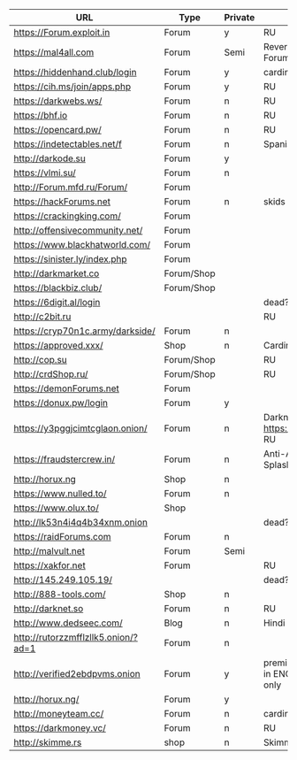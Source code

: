 URL                                 | Type       | Private | Notes                                                  
------------------------------------|------------|---------|-------------------------------------------------------
https://Forum.exploit.in            | Forum      | y       | RU                                                    
https://mal4all.com                 | Forum      | Semi    | Reversing malware Forum                               
https://hiddenhand.club/login       | Forum      | y       | carding                                               
https://cih.ms/join/apps.php        | Forum      | y       | RU
https://darkwebs.ws/                | Forum      | n       | RU
https://bhf.io                      | Forum      | n       | RU
https://opencard.pw/                | Forum      | n       | RU   
https://indetectables.net/f         | Forum      | n       | Spanish                                               
http://darkode.su                   | Forum      | y       |                                                       
https://vlmi.su/                    | Forum      | n       |                                                       
http://Forum.mfd.ru/Forum/          | Forum      |         |                                                       
https://hackForums.net              | Forum      | n       | skids                                                 
https://crackingking.com/           | Forum      |         |                                                       
http://offensivecommunity.net/      | Forum      |         |                                                       
https://www.blackhatworld.com/      | Forum      |         |                                                       
https://sinister.ly/index.php       | Forum      |         |                                                       
http://darkmarket.co                | Forum/Shop |         |                                                       
https://blackbiz.club/              | Forum/Shop |         |                                                       
https://6digit.al/login             |            |         | dead?                                                 
http://c2bit.ru                     |            |         | RU                                                      
https://cryp70n1c.army/darkside/    | Forum      | n       |                                                       
https://approved.xxx/               | Shop       | n       | Carding, accounts...                                                       
http://cop.su                       | Forum/Shop |         | RU                                                    
http://crdShop.ru/                  | Forum/Shop |         | RU                                                    
https://demonForums.net             | Forum      |         |                                                       
https://donux.pw/login              | Forum      | y       |                                                       
https://y3pggjcimtcglaon.onion/     | Forum      | n       | Darknet mirror of https://darkmoney.vc/, RU                                                      
https://fraudstercrew.in/           | Forum      | n       | Anti-Adblocker Splash                                               
http://horux.ng                     | Shop       | n       |                                                       
https://www.nulled.to/              | Forum      | n       |                                                       
https://www.olux.to/                | Shop       |         |                                                       
http://lk53n4i4q4b34xnm.onion       |            |         | dead?                                                       
https://raidForums.com              | Forum      | n       |                                                       
http://malvult.net                  | Forum      | Semi    |           
https://xakfor.net                  | Forum      |         | RU                                                      
http://145.249.105.19/              |            |         | dead?                                                      
http://888-tools.com/               | Shop       | n       |                                                       
http://darknet.so                   | Forum      | n       | RU                                                      
http://www.dedseec.com/             | Blog       | n       | Hindi                                                      
http://rutorzzmfflzllk5.onion/?ad=1 | Forum      | n       |                              
http://verified2ebdpvms.onion       | Forum      | y       | premium marketplace in ENG and RU paid only      
http://horux.ng/                    | Forum      | y       |
http://moneyteam.cc/                | Forum      | n       | carding
https://darkmoney.vc/               | Forum      | n       | RU  
http://skimme.rs                    | shop       | n       | Skimming shop
